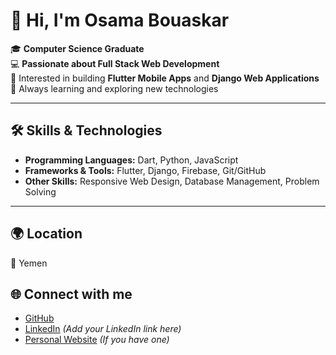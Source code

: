 # 👋 Hi, I'm Osama Bouaskar

🎓 **Computer Science Graduate**  
💻 **Passionate about Full Stack Web Development**  
📱 Interested in building **Flutter Mobile Apps** and **Django Web Applications**  
🚀 Always learning and exploring new technologies  

---

## 🛠️ Skills & Technologies
- **Programming Languages:** Dart, Python, JavaScript  
- **Frameworks & Tools:** Flutter, Django, Firebase, Git/GitHub  
- **Other Skills:** Responsive Web Design, Database Management, Problem Solving  

---

## 🌍 Location
📍 Yemen  

## 🌐 Connect with me
- [GitHub](https://github.com/OsamaBuoaskar)
- [LinkedIn](#) _(Add your LinkedIn link here)_
- [Personal Website](#) _(If you have one)_
